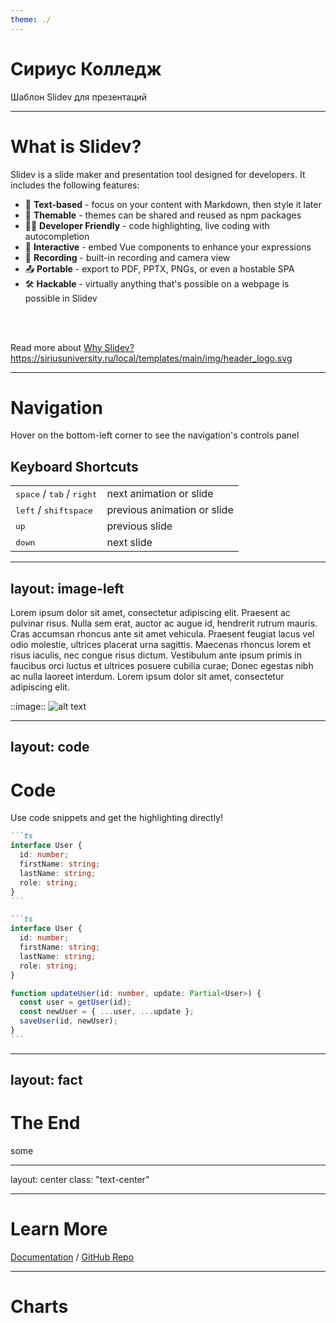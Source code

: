 ```yaml
---
theme: ./
---
```


# Сириус Колледж

Шаблон Slidev для презентаций

---

# What is Slidev?

Slidev is a slide maker and presentation tool designed for developers. It includes the following features:

- 📝 **Text-based** - focus on your content with Markdown, then style it later
- 🎨 **Themable** - themes can be shared and reused as npm packages
- 🧑‍💻 **Developer Friendly** - code highlighting, live coding with autocompletion
- 🤹 **Interactive** - embed Vue components to enhance your expressions
- 🎥 **Recording** - built-in recording and camera view
- 📤 **Portable** - export to PDF, PPTX, PNGs, or even a hostable SPA
- 🛠 **Hackable** - virtually anything that's possible on a webpage is possible in Slidev

<br>
<br>

Read more about [Why Slidev?](https://sli.dev/guide/why)
https://siriusuniversity.ru/local/templates/main/img/header_logo.svg

---

# Navigation

Hover on the bottom-left corner to see the navigation's controls panel

## Keyboard Shortcuts

|                                                      |                             |
| ---------------------------------------------------- | --------------------------- |
| <kbd>space</kbd> / <kbd>tab</kbd> / <kbd>right</kbd> | next animation or slide     |
| <kbd>left</kbd> / <kbd>shift</kbd><kbd>space</kbd>   | previous animation or slide |
| <kbd>up</kbd>                                        | previous slide              |
| <kbd>down</kbd>                                      | next slide                  |

---

## layout: image-left

Lorem ipsum dolor sit amet, consectetur adipiscing elit. Praesent ac pulvinar risus. Nulla sem erat, auctor ac augue id, hendrerit rutrum mauris. Cras accumsan rhoncus ante sit amet vehicula. Praesent feugiat lacus vel odio molestie, ultrices placerat urna sagittis. Maecenas rhoncus lorem et risus iaculis, nec congue risus dictum. Vestibulum ante ipsum primis in faucibus orci luctus et ultrices posuere cubilia curae; Donec egestas nibh ac nulla laoreet interdum. Lorem ipsum dolor sit amet, consectetur adipiscing elit.

::image::
![alt text](https://siriusuniversity.ru/local/templates/main/img/header_logo.svg)

---

## layout: code

# Code

Use code snippets and get the highlighting <span v-mark.underline.orange>directly!</span>

````md magic-move
```ts
interface User {
  id: number;
  firstName: string;
  lastName: string;
  role: string;
}
```

```ts
interface User {
  id: number;
  firstName: string;
  lastName: string;
  role: string;
}

function updateUser(id: number, update: Partial<User>) {
  const user = getUser(id);
  const newUser = { ...user, ...update };
  saveUser(id, newUser);
}
```
````

---

## layout: fact

# The End

some

---

layout: center
class: "text-center"

---

# Learn More

[Documentation](https://sli.dev) / [GitHub Repo](https://github.com/slidevjs/slidev)

---

# Charts

<v-plotly :data="[{ x: [1, 3], y: [2, 4] }]" :layout="{}" :options="{displaylogo: False}"/>

